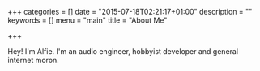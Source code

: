 +++
categories = []
date = "2015-07-18T02:21:17+01:00"
description = ""
keywords = []
menu = "main"
title = "About Me"

+++

Hey! I'm Alfie. I'm an audio engineer, hobbyist developer and general internet moron.
